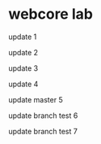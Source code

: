 # webcore lab

update 1

update 2

update 3

update 4

update master 5

update branch test 6

update branch test 7


